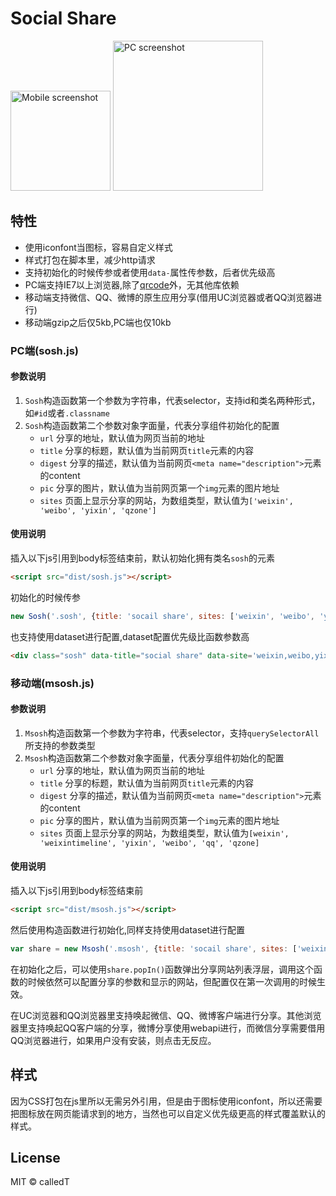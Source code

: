 # Social Share
<img src="http://ww2.sinaimg.cn/bmiddle/68250c36gw1f0ldd5cq15j208w0dcmxr.jpg" alt="Mobile screenshot" height="160" title="Mobile screenshot">
<img src="http://ww3.sinaimg.cn/large/68250c36gw1f0ldd690ftj20dc08waaj.jpg" alt="PC screenshot" width="240" title="PC screenshot">

## 特性
* 使用iconfont当图标，容易自定义样式
* 样式打包在脚本里，减少http请求
* 支持初始化的时候传参或者使用`data-`属性传参数，后者优先级高
* PC端支持IE7以上浏览器,除了[qrcode](https://github.com/davidshimjs/qrcodejs)外，无其他库依赖
* 移动端支持微信、QQ、微博的原生应用分享(借用UC浏览器或者QQ浏览器进行)
* 移动端gzip之后仅5kb,PC端也仅10kb

### PC端(sosh.js)

#### 参数说明

1. `Sosh`构造函数第一个参数为字符串，代表selector，支持id和类名两种形式，如`#id`或者`.classname`
2. `Sosh`构造函数第二个参数对象字面量，代表分享组件初始化的配置
    - `url` 分享的地址，默认值为网页当前的地址 
    - `title` 分享的标题，默认值为当前网页`title`元素的内容
    - `digest` 分享的描述，默认值为当前网页`<meta name="description">`元素的content
    - `pic` 分享的图片，默认值为当前网页第一个`img`元素的图片地址
    - `sites` 页面上显示分享的网站，为数组类型，默认值为`['weixin', 'weibo', 'yixin', 'qzone']`

#### 使用说明
插入以下js引用到body标签结束前，默认初始化拥有类名`sosh`的元素
```html
<script src="dist/sosh.js"></script>
```

初始化的时候传参
```javascript
new Sosh('.sosh', {title: 'socail share', sites: ['weixin', 'weibo', 'yixin']})
```

也支持使用dataset进行配置,dataset配置优先级比函数参数高
```html
<div class="sosh" data-title="social share" data-site='weixin,weibo,yixin'></div>
```


### 移动端(msosh.js)

#### 参数说明
1. `Msosh`构造函数第一个参数为字符串，代表selector，支持`querySelectorAll`所支持的参数类型
2. `Msosh`构造函数第二个参数对象字面量，代表分享组件初始化的配置
    - `url` 分享的地址，默认值为网页当前的地址 
    - `title` 分享的标题，默认值为当前网页`title`元素的内容
    - `digest` 分享的描述，默认值为当前网页`<meta name="description">`元素的content
    - `pic` 分享的图片，默认值为当前网页第一个`img`元素的图片地址
    - `sites` 页面上显示分享的网站，为数组类型，默认值为`[weixin', 'weixintimeline', 'yixin', 'weibo', 'qq', 'qzone]`
    
#### 使用说明
插入以下js引用到body标签结束前
```html
<script src="dist/msosh.js"></script>
```
然后使用构造函数进行初始化,同样支持使用dataset进行配置
```javascript
var share = new Msosh('.msosh', {title: 'socail share', sites: ['weixin', 'weixintimeline', 'qq', 'qzone', 'weibo']);
```
在初始化之后，可以使用`share.popIn()`函数弹出分享网站列表浮层，调用这个函数的时候依然可以配置分享的参数和显示的网站，但配置仅在第一次调用的时候生效。

在UC浏览器和QQ浏览器里支持唤起微信、QQ、微博客户端进行分享。其他浏览器里支持唤起QQ客户端的分享，微博分享使用webapi进行，而微信分享需要借用QQ浏览器进行，如果用户没有安装，则点击无反应。

## 样式
因为CSS打包在js里所以无需另外引用，但是由于图标使用iconfont，所以还需要把图标放在网页能请求到的地方，当然也可以自定义优先级更高的样式覆盖默认的样式。

## License

MIT © calledT

